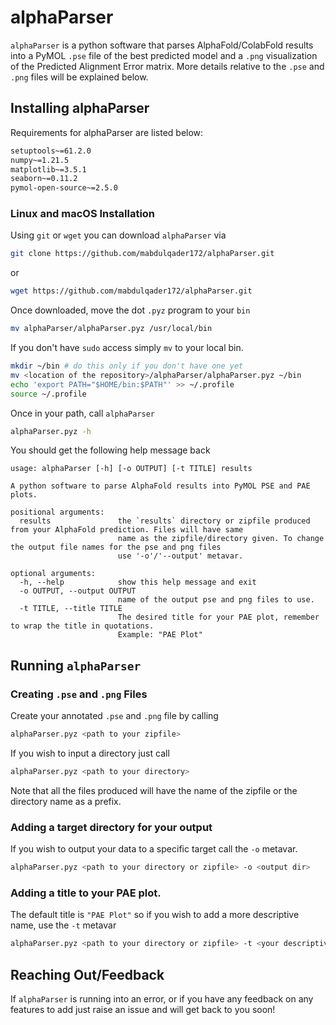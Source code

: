 # alphaParser
`alphaParser` is a python software that parses AlphaFold/ColabFold results into a PyMOL `.pse` file of the best predicted model 
and a `.png` visualization of the Predicted Alignment Error matrix. More details relative to the `.pse` and `.png` files
will be explained below.

## Installing alphaParser

Requirements for alphaParser are listed below:
```bash
setuptools~=61.2.0
numpy~=1.21.5
matplotlib~=3.5.1
seaborn~=0.11.2
pymol-open-source~=2.5.0
```


### Linux and macOS Installation
Using `git` or `wget` you can download `alphaParser` via
```bash
git clone https://github.com/mabdulqader172/alphaParser.git
```
or
```bash
wget https://github.com/mabdulqader172/alphaParser.git
```

Once downloaded, move the dot `.pyz` program to your `bin`

```bash
mv alphaParser/alphaParser.pyz /usr/local/bin
```

If you don't have `sudo` access simply `mv` to your local bin.

```bash
mkdir ~/bin # do this only if you don't have one yet
mv <location of the repository>/alphaParser/alphaParser.pyz ~/bin
echo 'export PATH="$HOME/bin:$PATH"' >> ~/.profile
source ~/.profile
```

Once in your path, call `alphaParser` 
```bash
alphaParser.pyz -h
```
You should get the following help message back
```text
usage: alphaParser [-h] [-o OUTPUT] [-t TITLE] results

A python software to parse AlphaFold results into PyMOL PSE and PAE plots.

positional arguments:
  results               the `results` directory or zipfile produced from your AlphaFold prediction. Files will have same 
                        name as the zipfile/directory given. To change the output file names for the pse and png files 
                        use '-o'/'--output' metavar.

optional arguments:
  -h, --help            show this help message and exit
  -o OUTPUT, --output OUTPUT
                        name of the output pse and png files to use.
  -t TITLE, --title TITLE
                        The desired title for your PAE plot, remember to wrap the title in quotations. 
                        Example: "PAE Plot"
```

## Running `alphaParser`
### Creating `.pse` and `.png` Files

Create your annotated `.pse` and `.png` file by calling
```bash
alphaParser.pyz <path to your zipfile>
```
If you wish to input a directory just call
```bash
alphaParser.pyz <path to your directory>
```
Note that all the files produced will have the name of the zipfile or the directory name as a prefix.

### Adding a target directory for your output
If you wish to output your data to a specific target call the `-o` metavar.
```bash
alphaParser.pyz <path to your directory or zipfile> -o <output dir>
```

### Adding a title to your PAE plot.
The default title is `"PAE Plot"` so if you wish to add a more descriptive name, use the `-t` metavar
```bash
alphaParser.pyz <path to your directory or zipfile> -t <your descriptive title>
```

## Reaching Out/Feedback
If `alphaParser` is running into an error, or if you have any feedback on any features to add just raise an issue 
and will get back to you soon!



